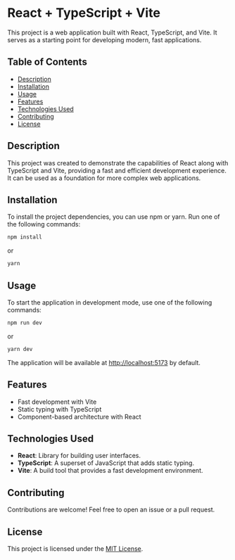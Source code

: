 # React + TypeScript + Vite

This project is a web application built with React, TypeScript, and Vite. It serves as a starting point for developing modern, fast applications.

## Table of Contents

- [Description](#description)
- [Installation](#installation)
- [Usage](#usage)
- [Features](#features)
- [Technologies Used](#technologies-used)
- [Contributing](#contributing)
- [License](#license)

## Description

This project was created to demonstrate the capabilities of React along with TypeScript and Vite, providing a fast and efficient development experience. It can be used as a foundation for more complex web applications.

## Installation

To install the project dependencies, you can use npm or yarn. Run one of the following commands:

```bash
npm install
```

or

```bash
yarn
```

## Usage

To start the application in development mode, use one of the following commands:

```bash
npm run dev
```

or

```bash
yarn dev
```

The application will be available at [http://localhost:5173](http://localhost:5173) by default.

## Features

- Fast development with Vite
- Static typing with TypeScript
- Component-based architecture with React

## Technologies Used

- **React**: Library for building user interfaces.
- **TypeScript**: A superset of JavaScript that adds static typing.
- **Vite**: A build tool that provides a fast development environment.

## Contributing

Contributions are welcome! Feel free to open an issue or a pull request.

## License

This project is licensed under the [MIT License](LICENSE).
